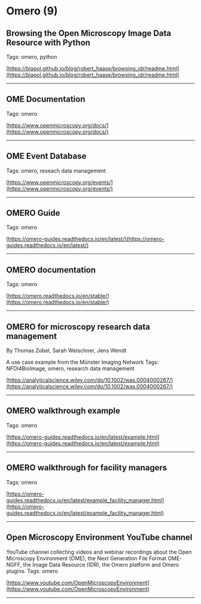 # Omero (9)
## Browsing the Open Microscopy Image Data Resource with Python


Tags: omero, python

[https://biapol.github.io/blog/robert_haase/browsing_idr/readme.html](https://biapol.github.io/blog/robert_haase/browsing_idr/readme.html)


---

## OME Documentation


Tags: omero

[https://www.openmicroscopy.org/docs/](https://www.openmicroscopy.org/docs/)


---

## OME Event Database


Tags: omero, reseach data management

[https://www.openmicroscopy.org/events/](https://www.openmicroscopy.org/events/)


---

## OMERO Guide


Tags: omero

[https://omero-guides.readthedocs.io/en/latest/](https://omero-guides.readthedocs.io/en/latest/)


---

## OMERO documentation


Tags: omero

[https://omero.readthedocs.io/en/stable/](https://omero.readthedocs.io/en/stable/)


---

## OMERO for microscopy research data management

By Thomas Zobel, Sarah Weischner, Jens Wendt



A use case example from the Münster Imaging Network
Tags: NFDI4BioImage, omero, research data management

[https://analyticalscience.wiley.com/do/10.1002/was.0004000267/](https://analyticalscience.wiley.com/do/10.1002/was.0004000267/)


---

## OMERO walkthrough example


Tags: omero

[https://omero-guides.readthedocs.io/en/latest/example.html](https://omero-guides.readthedocs.io/en/latest/example.html)


---

## OMERO walkthrough for facility managers


Tags: omero

[https://omero-guides.readthedocs.io/en/latest/example_facility_manager.html](https://omero-guides.readthedocs.io/en/latest/example_facility_manager.html)


---

## Open Microscopy Environment YouTube channel



YouTube channel collecting videos and webinar recordings about the Open Microscopy Environment (OME), the Next Generation File Format OME-NGFF, the Image Data Resource (IDR), the Omero platform and Omero plugins.
Tags: omero

[https://www.youtube.com/OpenMicroscopyEnvironment](https://www.youtube.com/OpenMicroscopyEnvironment)


---

